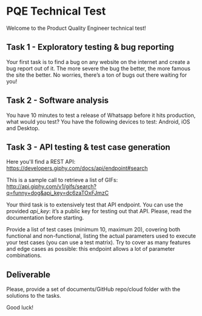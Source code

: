 # PQE Technical Test
Welcome to the Product Quality Engineer technical test!


## Task 1 - Exploratory testing & bug reporting
Your first task is to find a bug on any website on the internet and create a bug report out of it. The more severe the bug the better, the more famous the site the better. No worries, there’s a ton of bugs out there waiting for you!


## Task 2 - Software analysis
You have 10 minutes to test a release of Whatsapp before it hits production, what would you test? You have the following devices to test: Android, iOS and Desktop.


## Task 3 - API testing & test case generation
Here you'll find a REST API:
https://developers.giphy.com/docs/api/endpoint#search

This is a sample call to retrieve a list of GIFs:
http://api.giphy.com/v1/gifs/search?q=funny+dog&api_key=dc6zaTOxFJmzC

Your third task is to extensively test that API endpoint. You can use the provided *api_key*: it’s a public key for testing out that API. Please, read the documentation before starting.

Provide a list of test cases (minimum 10, maximum 20), covering both functional and non-functional, listing the actual parameters used to execute your test cases (you can use a test matrix). Try to cover as many features and edge cases as possible: this endpoint allows a lot of parameter combinations.

## Deliverable
Please, provide a set of documents/GitHub repo/cloud folder with the solutions to the tasks.

Good luck!
